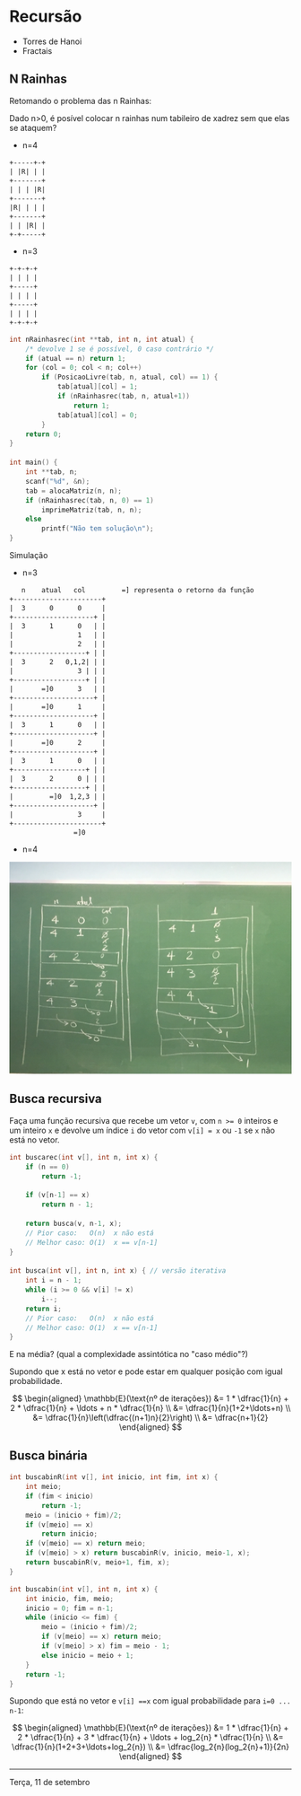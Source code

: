 # Recursão

- Torres de Hanoi
- Fractais

## N Rainhas
Retomando o problema das n Rainhas:

Dado n>0, é posível colocar n rainhas num tabileiro de xadrez sem que elas se ataquem?

- n=4

```
+-----+-+
| |R| | |
+-------+
| | | |R|
+-------+
|R| | | |
+-------+
| | |R| |
+-+-----+
```

- n=3

```
+-+-+-+
| | | |
+-----+
| | | |
+-----+
| | | |
+-+-+-+
```

```C
int nRainhasrec(int **tab, int n, int atual) {
    /* devolve 1 se é possível, 0 caso contrário */
    if (atual == n) return 1;
    for (col = 0; col < n; col++)
        if (PosicaoLivre(tab, n, atual, col) == 1) {
            tab[atual][col] = 1;
            if (nRainhasrec(tab, n, atual+1))
                return 1;
            tab[atual][col] = 0;
        }
    return 0;
}

int main() {
    int **tab, n;
    scanf("%d", &n);
    tab = alocaMatriz(n, n);
    if (nRainhasrec(tab, n, 0) == 1)
        imprimeMatriz(tab, n, n);
    else
        printf("Não tem solução\n");
}
```

Simulação

- n=3

```
   n    atual   col         =] representa o retorno da função
+----------------------+
|  3      0      0     |
+--------------------+ |
|  3      1      0   | |
|                1   | |
|                2   | |
+------------------+ | |
|  3      2   0,1,2| | |
|                3 | | |
+------------------+ | |
|       =]0      3   | |
+--------------------+ |
|       =]0      1     |
+--------------------+ |
|  3      1      0   | |
+--------------------+ |
|       =]0      2     |
+--------------------+ |
|  3      1      0   | |
+------------------+ | |
|  3      2      0 | | |
+------------------+ | |
|         =]0  1,2,3 | |
+--------------------+ |
|                3     |
+----------------------+
                =]0
```

- n=4

![IMG_2722](resources/IMG_2722.JPG)

## Busca recursiva

Faça uma função recursiva que recebe um vetor `v`, com `n >= 0` inteiros e um inteiro `x` e devolve um índice `i` do vetor com `v[i] = x` ou `-1` se `x` não está no vetor.

```C
int buscarec(int v[], int n, int x) {
    if (n == 0)
        return -1;
    
    if (v[n-1] == x)
        return n - 1;

    return busca(v, n-1, x);
    // Pior caso:   O(n)  x não está
    // Melhor caso: O(1)  x == v[n-1]
}

int busca(int v[], int n, int x) { // versão iterativa
    int i = n - 1;
    while (i >= 0 && v[i] != x)
        i--;
    return i;
    // Pior caso:   O(n)  x não está
    // Melhor caso: O(1)  x == v[n-1]
}
```



E na média? (qual a complexidade assintótica no "caso médio"?)

Supondo que x está no vetor e pode estar em qualquer posição com igual probabilidade.

$$
\begin{aligned}
\mathbb{E}(\text{nº de iterações}) &= 1 * \dfrac{1}{n} + 2 * \dfrac{1}{n} + \ldots + n * \dfrac{1}{n} \\
 &= \dfrac{1}{n}(1+2+\ldots+n) \\
 &= \dfrac{1}{n}\left(\dfrac{(n+1)n}{2}\right) \\
 &= \dfrac{n+1}{2}
\end{aligned}
$$


## Busca binária

```C
int buscabinR(int v[], int inicio, int fim, int x) {
    int meio;
    if (fim < inicio)
        return -1;
    meio = (inicio + fim)/2;
    if (v[meio] == x)
        return inicio;
    if (v[meio] == x) return meio;
    if (v[meio] > x) return buscabinR(v, inicio, meio-1, x);
    return buscabinR(v, meio+1, fim, x);
}
```

```C
int buscabin(int v[], int n, int x) {
    int inicio, fim, meio;
    inicio = 0; fim = n-1;
    while (inicio <= fim) {
        meio = (inicio + fim)/2;
        if (v[meio] == x) return meio;
        if (v[meio] > x) fim = meio - 1;
        else inicio = meio + 1;
    }
    return -1;
}
```

Supondo que está no vetor e `v[i] ==x` com igual probabilidade para `i=0 ... n-1`:

$$
\begin{aligned}
\mathbb{E}(\text{nº de iterações}) &= 1 * \dfrac{1}{n} + 2 * \dfrac{1}{n} + 3 * \dfrac{1}{n} + \ldots + log_2{n} * \dfrac{1}{n} \\
 &= \dfrac{1}{n}(1+2+3+\ldots+log_2{n}) \\
 &= \dfrac{log_2{n}(log_2{n}+1)}{2n}
\end{aligned}
$$

---

Terça, 11 de setembro
